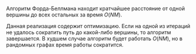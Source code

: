 Алгоритм Форда-Беллмана находит кратчайшее расстояние от одной вершины до всех остальных за время $O(NM)$.

Данная реализация содержит оптимизацию. Если на одной из итераций не удалось сократить путь до какой-либо вершины, то алгоритм завершается. В худшем случае алгоритм будет работать $O(NM)$, но в рандомных графах время работы сократится.